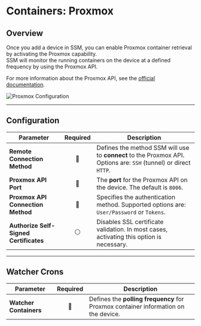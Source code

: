 # Containers: Proxmox

## Overview
Once you add a device in SSM, you can enable Proxmox container retrieval by activating the Proxmox capability.  
SSM will monitor the running containers on the device at a defined frequency by using the Proxmox API.

For more information about the Proxmox API, see the [official documentation](https://pve.proxmox.com/wiki/Proxmox_VE_API).

![Proxmox Configuration](/device-configuration/proxmox/proxmox-1.png)

---

## Configuration
| **Parameter**                          | **Required**   | **Description**                                                                                          |
|----------------------------------------|:--------------:|----------------------------------------------------------------------------------------------------------|
| **Remote Connection Method**           | :red_circle:   | Defines the method SSM will use to **connect** to the Proxmox API. Options are: `SSH` (tunnel) or direct `HTTP`. |
| **Proxmox API Port**                   | :red_circle:   | The **port** for the Proxmox API on the device. The default is `8006`.                                   |
| **Proxmox API Connection Method**      | :red_circle:   | Specifies the authentication method. Supported options are: `User/Password` or `Tokens`.                |
| **Authorize Self-Signed Certificates** | :white_circle: | Disables SSL certificate validation. In most cases, activating this option is necessary.                 |

---

## Watcher Crons
| **Parameter**          | **Required**   | **Description**                                                    |
|------------------------|:--------------:|--------------------------------------------------------------------|
| **Watcher Containers** | :red_circle:   | Defines the **polling frequency** for Proxmox container information on the device. |
